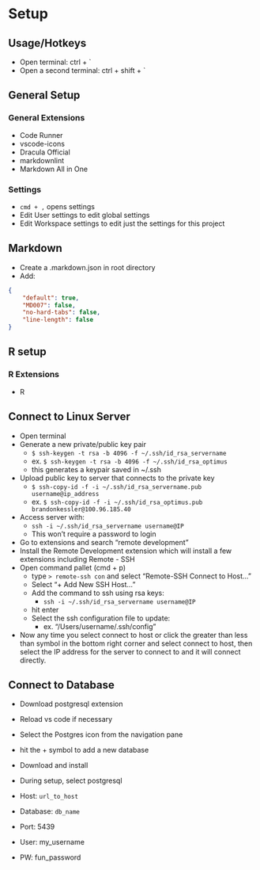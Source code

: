 # Setup

## Usage/Hotkeys

* Open terminal: ctrl + `
* Open a second terminal: ctrl + shift + `

## General Setup

### General Extensions

* Code Runner
* vscode-icons
* Dracula Official
* markdownlint
* Markdown All in One

### Settings

* `cmd + ,` opens settings
* Edit User settings to edit global settings
* Edit Workspace settings to edit just the settings for this project

## Markdown

* Create a .markdown.json in root directory
* Add:

```json
{
    "default": true,
    "MD007": false,
    "no-hard-tabs": false,
    "line-length": false
}
```

## R setup

### R Extensions

* R

## Connect to Linux Server

* Open terminal
* Generate a new private/public key pair
	* `$ ssh-keygen -t rsa -b 4096 -f ~/.ssh/id_rsa_servername`
	* ex. `$ ssh-keygen -t rsa -b 4096 -f ~/.ssh/id_rsa_optimus`
	* this generates a keypair saved in ~/.ssh
* Upload public key to server that connects to the private key
	* `$ ssh-copy-id -f -i ~/.ssh/id_rsa_servername.pub username@ip_address`
	* ex. `$ ssh-copy-id -f -i ~/.ssh/id_rsa_optimus.pub brandonkessler@100.96.185.40`
* Access server with:
	* ``ssh -i ~/.ssh/id_rsa_servername username@IP``
	* This won’t require a password to login
* Go to extensions and search “remote development”
* Install the Remote Development extension which will install a few extensions including Remote - SSH
* Open command pallet (cmd + p)
	* type `> remote-ssh con` and select “Remote-SSH Connect to Host…”
	* Select “+ Add New SSH Host…”
	* Add the command to ssh using rsa keys:
		* `ssh -i ~/.ssh/id_rsa_servername username@IP`
	* hit enter
	* Select the ssh configuration file to update:
		* ex. “/Users/username/.ssh/config”
* Now any time you select connect to host or click the greater than less than symbol in the bottom right corner and select connect to host, then select the IP address for the server to connect to and it will connect directly.

## Connect to Database

* Download postgresql extension
* Reload vs code if necessary
* Select the Postgres icon from the navigation pane
* hit the + symbol to add a new database

* Download and install
* During setup, select postgresql
* Host: `url_to_host`
* Database: `db_name`
* Port: 5439
* User: my_username
* PW: fun_password
